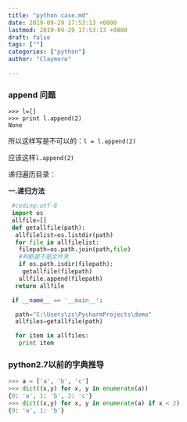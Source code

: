```yaml
---
title: "python case.md"
date: 2019-09-29 17:53:13 +0800
lastmod: 2019-09-29 17:53:13 +0800
draft: false
tags: [""]
categories: ["python"]
author: "Claymore"

---
```



### append 问题

```
>>> l=[]
>>> print l.append(2)
None
```

所以这样写是不可以的：`l = l.append(2)`

应该这样`l.append(2)`



递归遍历目录：

**一.递归方法**

```python
 #coding:utf-8
 import os
 allfile=[]
 def getallfile(path):
  allfilelist=os.listdir(path)
  for file in allfilelist:
   filepath=os.path.join(path,file)
   #判断是不是文件夹
   if os.path.isdir(filepath):
    getallfile(filepath)
   allfile.append(filepath)
  return allfile

 if __name__ == '__main__':

  path="C:\Users\zs\PycharmProjects\demo"
  allfiles=getallfile(path)

  for item in allfiles:
   print item
```



### python2.7以前的字典推导

```python
>>> a = ['a', 'b', 'c']
>>> dict((x,y) for x, y in enumerate(a))
{0: 'a', 1: 'b', 2: 'c'}
>>> dict((x,y) for x, y in enumerate(a) if x < 2)
{0: 'a', 1: 'b'}
```

